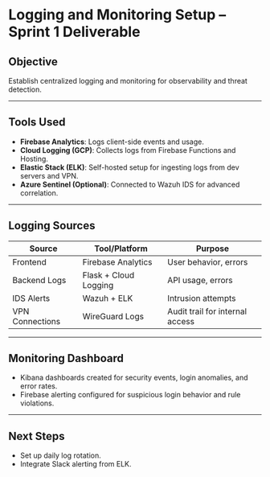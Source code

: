 # Logging and Monitoring Setup – Sprint 1 Deliverable

## Objective
Establish centralized logging and monitoring for observability and threat detection.

---

## Tools Used
- **Firebase Analytics**: Logs client-side events and usage.
- **Cloud Logging (GCP)**: Collects logs from Firebase Functions and Hosting.
- **Elastic Stack (ELK)**: Self-hosted setup for ingesting logs from dev servers and VPN.
- **Azure Sentinel (Optional)**: Connected to Wazuh IDS for advanced correlation.

---

## Logging Sources
| Source           | Tool/Platform     | Purpose                           |
|------------------|-------------------|-----------------------------------|
| Frontend         | Firebase Analytics | User behavior, errors             |
| Backend Logs     | Flask + Cloud Logging | API usage, errors                 |
| IDS Alerts       | Wazuh + ELK        | Intrusion attempts                |
| VPN Connections  | WireGuard Logs     | Audit trail for internal access   |

---

## Monitoring Dashboard
- Kibana dashboards created for security events, login anomalies, and error rates.
- Firebase alerting configured for suspicious login behavior and rule violations.

---

## Next Steps
- Set up daily log rotation.
- Integrate Slack alerting from ELK.
